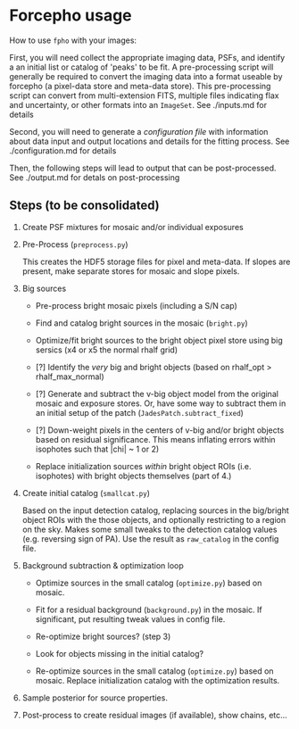 Forcepho usage
==============

How to use `fpho` with your images:

First, you will need collect the appropriate imaging data, PSFs, and identify a
an initial list or catalog of 'peaks' to be fit. A pre-processing script will
generally be required to convert the imaging data into a format useable by
forcepho (a pixel-data store and meta-data store). This pre-processing script
can convert from multi-extension FITS, multiple files indicating flax and
uncertainty, or other formats into an `ImageSet`.  See ./inputs.md for details

Second, you will need to generate a *configuration file* with information about
data input and output locations and details for the fitting process.  See
./configuration.md for details

Then, the following steps will lead to output that can be post-processed.
See ./output.md for detals on post-processing


Steps (to be consolidated)
--------------------------

1. Create PSF mixtures for mosaic and/or individual exposures

2. Pre-Process (`preprocess.py`)

   This creates the HDF5 storage files for pixel and meta-data.
   If slopes are present, make separate stores for mosaic and slope pixels.

3. Big sources

   * Pre-process bright mosaic pixels (including a S/N cap)

   * Find and catalog bright sources in the mosaic (`bright.py`)

   * Optimize/fit bright sources to the bright object pixel store using big sersics (x4 or x5 the normal rhalf grid)

   * [?] Identify the _very_ big and bright objects (based on rhalf_opt > rhalf_max_normal)

   * [?] Generate and subtract the v-big object model from the original mosaic and exposure stores.
         Or, have some way to subtract them in an initial setup of the patch (`JadesPatch.subtract_fixed`)

   * [?] Down-weight pixels in the centers of v-big and/or bright objects based on residual significance.
         This means inflating errors within isophotes such that |chi| ~ 1 or 2)

   * Replace initialization sources _within_ bright object ROIs (i.e. isophotes) with bright objects themselves (part of 4.)

4. Create initial catalog (`smallcat.py`)

   Based on the input detection catalog, replacing sources in the big/bright object
   ROIs with the those objects, and optionally restricting to a region on the
   sky.  Makes some small tweaks to the detection catalog values (e.g. reversing
   sign of PA). Use the result as `raw_catalog` in the config file.

5. Background subtraction & optimization loop

   * Optimize sources in the small catalog (`optimize.py`) based on mosaic.

   * Fit for a residual background (`background.py`) in the mosaic.
     If significant, put resulting tweak values in config file.

   * Re-optimize bright sources? (step 3)

   * Look for objects missing in the initial catalog?

   * Re-optimize sources in the small catalog (`optimize.py`) based on mosaic.
     Replace initialization catalog with the optimization results.

6. Sample posterior for source properties.

7. Post-process to create residual images (if available), show chains, etc...
